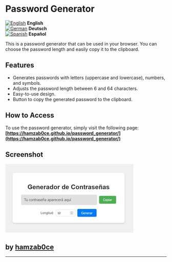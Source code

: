 # Password Generator

[![English](https://upload.wikimedia.org/wikipedia/commons/thumb/a/a4/Flag_of_the_United_Kingdom.svg/320px-Flag_of_the_United_Kingdom.svg.png)](README_en.md) **English**  
[![German](https://upload.wikimedia.org/wikipedia/commons/thumb/b/ba/Flag_of_Germany.svg/320px-Flag_of_Germany.svg.png)](README_de.md) **Deutsch**  
[![Spanish](https://upload.wikimedia.org/wikipedia/commons/thumb/9/9a/Flag_of_Spain.svg/320px-Flag_of_Spain.svg.png)](README_es.md) **Español**

This is a password generator that can be used in your browser. You can choose the password length and easily copy it to the clipboard.

## Features

- Generates passwords with letters (uppercase and lowercase), numbers, and symbols.
- Adjusts the password length between 6 and 64 characters.
- Easy-to-use design.
- Button to copy the generated password to the clipboard.

## How to Access

To use the password generator, simply visit the following page:  
**[https://hamzab0ce.github.io/password_generator/](https://hamzab0ce.github.io/password_generator/)**

## Screenshot

![Password Generator Screenshot](https://raw.githubusercontent.com/hamzab0ce/password_generator/refs/heads/main/image.jpg)

## by **[hamzab0ce](https://github.com/hamzab0ce)**

---
